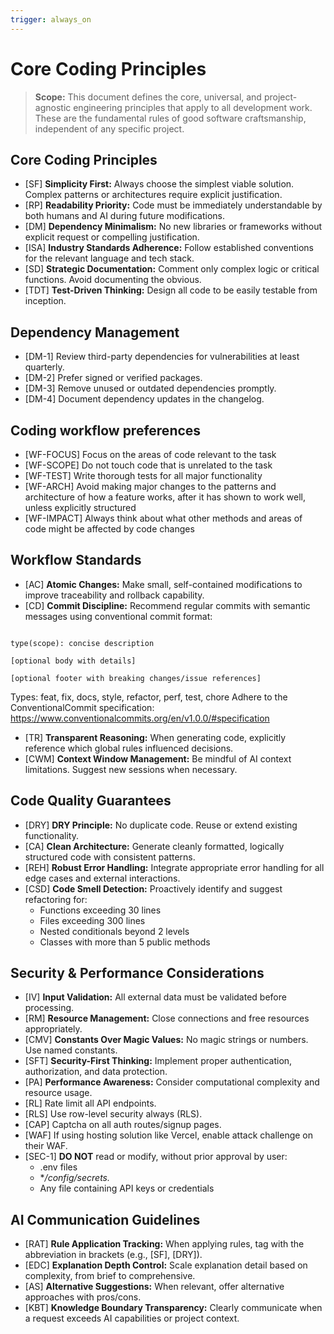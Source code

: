 ```yaml
---
trigger: always_on
---
```


# Core Coding Principles

> **Scope:** This document defines the core, universal, and project-agnostic engineering principles that apply to all development work. These are the fundamental rules of good software craftsmanship, independent of any specific project.

## Core Coding Principles

- [SF] **Simplicity First:** Always choose the simplest viable solution. Complex patterns or architectures require explicit justification.
- [RP] **Readability Priority:** Code must be immediately understandable by both humans and AI during future modifications.
- [DM] **Dependency Minimalism:** No new libraries or frameworks without explicit request or compelling justification.
- [ISA] **Industry Standards Adherence:** Follow established conventions for the relevant language and tech stack.
- [SD] **Strategic Documentation:** Comment only complex logic or critical functions. Avoid documenting the obvious.
- [TDT] **Test-Driven Thinking:** Design all code to be easily testable from inception.

## Dependency Management

- [DM-1] Review third-party dependencies for vulnerabilities at least quarterly.
- [DM-2] Prefer signed or verified packages.
- [DM-3] Remove unused or outdated dependencies promptly.
- [DM-4] Document dependency updates in the changelog.

## Coding workflow preferences

- [WF-FOCUS] Focus on the areas of code relevant to the task
- [WF-SCOPE] Do not touch code that is unrelated to the task
- [WF-TEST] Write thorough tests for all major functionality
- [WF-ARCH] Avoid making major changes to the patterns and architecture of how a feature works, after it has shown to work well, unless explicitly structured
- [WF-IMPACT] Always think about what other methods and areas of code might be affected by code changes

## Workflow Standards

- [AC] **Atomic Changes:** Make small, self-contained modifications to improve traceability and rollback capability.
- [CD] **Commit Discipline:** Recommend regular commits with semantic messages using conventional commit format:

```

type(scope): concise description

[optional body with details]

[optional footer with breaking changes/issue references]

```

Types: feat, fix, docs, style, refactor, perf, test, chore
Adhere to the ConventionalCommit specification: <https://www.conventionalcommits.org/en/v1.0.0/#specification>

- [TR] **Transparent Reasoning:** When generating code, explicitly reference which global rules influenced decisions.
- [CWM] **Context Window Management:** Be mindful of AI context limitations. Suggest new sessions when necessary.

## Code Quality Guarantees

- [DRY] **DRY Principle:** No duplicate code. Reuse or extend existing functionality.
- [CA] **Clean Architecture:** Generate cleanly formatted, logically structured code with consistent patterns.
- [REH] **Robust Error Handling:** Integrate appropriate error handling for all edge cases and external interactions.
- [CSD] **Code Smell Detection:** Proactively identify and suggest refactoring for:
  - Functions exceeding 30 lines
  - Files exceeding 300 lines
  - Nested conditionals beyond 2 levels
  - Classes with more than 5 public methods

## Security & Performance Considerations

- [IV] **Input Validation:** All external data must be validated before processing.
- [RM] **Resource Management:** Close connections and free resources appropriately.
- [CMV] **Constants Over Magic Values:** No magic strings or numbers. Use named constants.
- [SFT] **Security-First Thinking:** Implement proper authentication, authorization, and data protection.
- [PA] **Performance Awareness:** Consider computational complexity and resource usage.
- [RL] Rate limit all API endpoints.
- [RLS] Use row-level security always (RLS).
- [CAP] Captcha on all auth routes/signup pages.
- [WAF] If using hosting solution like Vercel, enable attack challenge on their WAF.
- [SEC-1] **DO NOT** read or modify, without prior approval by user:
  - .env files
  - \*_/config/secrets._
  - Any file containing API keys or credentials

## AI Communication Guidelines

- [RAT] **Rule Application Tracking:** When applying rules, tag with the abbreviation in brackets (e.g., [SF], [DRY]).
- [EDC] **Explanation Depth Control:** Scale explanation detail based on complexity, from brief to comprehensive.
- [AS] **Alternative Suggestions:** When relevant, offer alternative approaches with pros/cons.
- [KBT] **Knowledge Boundary Transparency:** Clearly communicate when a request exceeds AI capabilities or project context.
